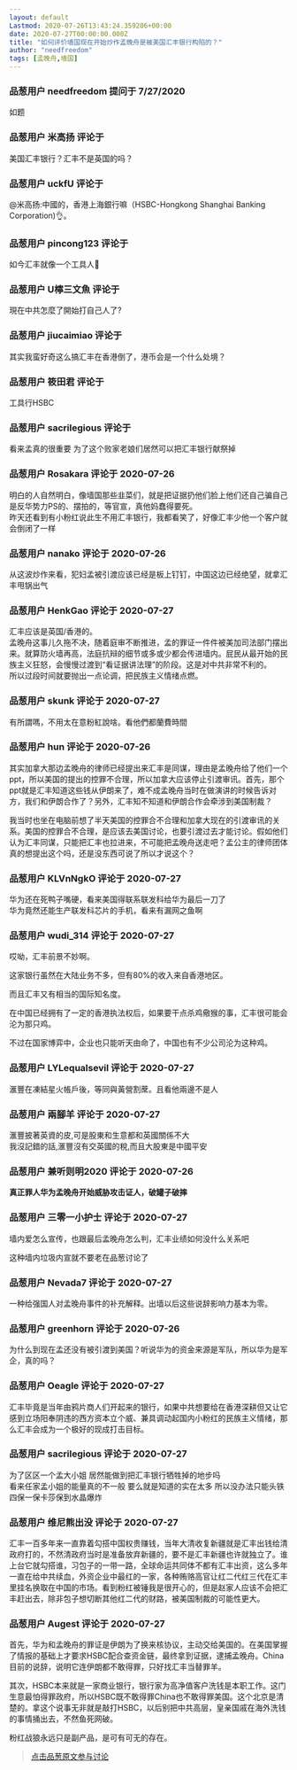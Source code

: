 ```yaml
---
layout: default
Lastmod: 2020-07-26T13:43:24.359206+00:00
date: 2020-07-27T00:00:00.000Z
title: "如何评价墙国现在开始炒作孟晚舟是被美国汇丰银行构陷的？"
author: "needfreedom"
tags: [孟晚舟,墙国]
---
```



### 品葱用户 **needfreedom** 提问于 7/27/2020
    
如题
    
                

### 品葱用户 **米高扬** 评论于 
        
美国汇丰银行？汇丰不是英国的吗？
        
                

### 品葱用户 **uckfU** 评论于 
        
@米高扬:中國的，香港上海銀行嘛（HSBC-Hongkong Shanghai Banking Corporation)👌。
        
                

### 品葱用户 **pincong123** 评论于 
        
如今汇丰就像一个工具人🧐
        
                

### 品葱用户 **U檸三文魚** 评论于 
        
現在中共怎麼了開始打自己人了?
        
                

### 品葱用户 **jiucaimiao** 评论于 
        
其实我蛮好奇这么搞汇丰在香港倒了，港币会是一个什么处境？
        
                

### 品葱用户 **筱田君** 评论于 
        
工具行HSBC
        
                

### 品葱用户 **sacrilegious** 评论于 
        
看来孟真的很重要 为了这个败家老娘们居然可以把汇丰银行献祭掉
        
                

### 品葱用户 **Rosakara** 评论于 2020-07-26
        
明白的人自然明白，像墙国那些韭菜们，就是把证据扔他们脸上他们还自己骗自己是反华势力PS的、摆拍的，等官宣，真他妈蠢得要死。  
昨天还看到有小粉红说此生不用汇丰银行，我都看笑了，好像汇丰少他一个客户就会倒闭了一样
        
                

### 品葱用户 **nanako** 评论于 2020-07-26
        
从这波炒作来看，犯妇孟被引渡应该已经是板上钉钉，中国这边已经绝望，就拿汇丰甩锅出气
        
                

### 品葱用户 **HenkGao** 评论于 2020-07-27
        
汇丰应该是英国/香港的。  
孟晚舟这事儿久拖不决，随着庭审不断推进，孟的罪证一件件被美加司法部门摆出来。就算防火墙再高，法庭抗辩的细节或多或少都会传进墙内。屁民从最开始的民族主义狂怒，会慢慢过渡到“看证据讲法理”的阶段。这是对中共非常不利的。  
所以过段时间就要抛出一点论调，把民族主义情绪点燃。
        
                

### 品葱用户 **skunk** 评论于 2020-07-27
        
有所謂嗎，不用太在意粉紅說啥。看他們都蘭費時間
        
                

### 品葱用户 **hun** 评论于 2020-07-26
        
其实加拿大那边孟晚舟的律师已经提出来汇丰是同谋，理由是孟晚舟给了他们一个ppt，所以美国的提出的控罪不合理，所以加拿大应该停止引渡审讯。首先，那个ppt就是汇丰知道这些钱从伊朗来了，难不成孟晚舟当时在做演讲的时候告诉对方，我们和伊朗合作了？另外，汇丰知不知道和伊朗合作会牵涉到美国制裁？  
  
我当时也坐在电脑前想了半天美国的控罪合不合理和加拿大现在的引渡审讯的关系。美国的控罪合不合理，是应该去美国讨论，也要引渡过去才能讨论。假如他们认为汇丰同谋，只能把汇丰也拉进来，不可能把孟晚舟送走吧？孟公主的律师团体真的想提出这个吗，还是没东西可说了所以才说这个？
        
                

### 品葱用户 **KLVnNgkO** 评论于 2020-07-27
        
华为还在死鸭子嘴硬，看来美国得联系联发科给华为最后一刀了  
华为竟然还能生产联发科芯片的手机，看来有漏网之鱼啊
        
                

### 品葱用户 **wudi_314** 评论于 2020-07-27
        
哎呦，汇丰前景不妙啊。  
  
这家银行虽然在大陆业务不多，但有80%的收入来自香港地区。  
  
而且汇丰又有相当的国际知名度。  
  
在中国已经拥有了一定的香港执法权后，如果要干点杀鸡儆猴的事，汇丰很可能会沦为那只鸡。  
  
不过在国家博弈中，企业也只能听天由命了，中国也有不少公司沦为这种鸡。
        
                

### 品葱用户 **LYLequalsevil** 评论于 2020-07-27
        
滙豐在凍結星火帳戶後，等同與黃營割蓆。且看他兩邊不是人
        
                

### 品葱用户 **兩腳羊** 评论于 2020-07-27
        
滙豐披著英資的皮,可是股東和生意都和英國關係不大  
我沒記錯的話,滙豐沒有交英國的稅,而且大股東是中國平安
        
                

### 品葱用户 **兼听则明2020** 评论于 2020-07-26
        
**真正罪人华为孟晚舟开始威胁攻击证人，破罐子破摔**
        
                

### 品葱用户 **三零一小护士** 评论于 2020-07-27
        
墙内爱怎么宣传，也跟最后孟晚舟怎么判，汇丰业绩如何没什么关系吧  
  
这种墙内垃圾内宣就不要老在品葱讨论了
        
                

### 品葱用户 **Nevada7** 评论于 2020-07-27
        
一种给强国人对孟晚舟事件的补充解释。出墙以后这些说辞影响力基本为零。
        
                

### 品葱用户 **greenhorn** 评论于 2020-07-26
        
为什么到现在孟还没有被引渡到美国？听说华为的资金来源是军队，所以华为是军企，真的吗？
        
                

### 品葱用户 **Oeagle** 评论于 2020-07-27
        
汇丰毕竟是当年由鸦片商人们开起来的银行，如果中共想要给在香港深耕但又让它感到立场阳奉阴违的西方资本立个威、兼具调动起国内小粉红的民族主义情绪，那么汇丰会成为一个极好的现成打击目标。
        
                

### 品葱用户 **sacrilegious** 评论于 2020-07-27
        
为了区区一个孟大小姐 居然能做到把汇丰银行牺牲掉的地步吗  
看来任家孟小姐的能量真的不一般 要么就是知道的实在太多 所以没办法只能头铁四保一保卡莎保到水晶爆炸
        
                

### 品葱用户 **维尼熊出没** 评论于 2020-07-27
        
汇丰一百多年来一直靠着勾搭中国权贵赚钱，当年大清收复新疆就是汇丰出钱给清政府打的，不然清政府当时是准备放弃新疆的，要不是汇丰新疆也许就独立了。谁上台它就勾搭谁，习包子的一带一路，全球命运共同体不都有汇丰出资，这么多年一直在给中共续血，外资企业中最红的一家，各种贿赂高官让红二代红三代在汇丰里挂名换取在中国的市场。看到粉红被锤我是很开心的，但是赵家人应该不会把汇丰赶出去，除非包子想切断其他红二代的财路，被美国制裁的可能性更大。
        
                

### 品葱用户 **Augest** 评论于 2020-07-27
        
首先，华为和孟晚舟的罪证是伊朗为了换来核协议，主动交给美国的。在美国掌握了情报的基础上才要求HSBC配合查资金链，最终拿到证据，逮捕孟晚舟。China目前的说辞，说明它连伊朗都不敢得罪，只好找汇丰当替罪羊。  
  
其次，HSBC本来就是一家商业银行，银行家为高净值客户洗钱是本职工作。这门生意最怕得罪政府，所以HSBC既不敢得罪China也不敢得罪美国。这个北京是清楚的。拿这个说事无非就是敲打HSBC，以后别把中共高层，皇亲国戚在海外洗钱的事情捅出去，不然鱼死网破。  
  
粉红战狼永远只是副产品，是可有可无的存在。
        
                





> [点击品葱原文参与讨论](https://pincong.rocks/question/29003)

